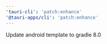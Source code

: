 ```yaml
---
'tauri-cli': 'patch:enhance'
'@tauri-apps/cli': 'patch:enhance'
---
```


Update android template to gradle 8.0
